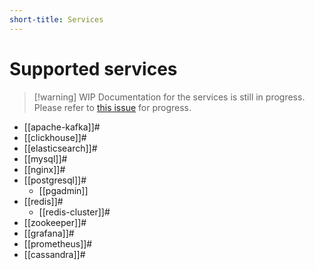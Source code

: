 ```yaml
---
short-title: Services
---
```


# Supported services

>[!warning] WIP
> Documentation for the services is still in progress. Please refer to [this issue][gh] for progress.

- [[apache-kafka]]#
- [[clickhouse]]#
- [[elasticsearch]]#
- [[mysql]]#
- [[nginx]]#
- [[postgresql]]#
  - [[pgadmin]]
- [[redis]]#
  - [[redis-cluster]]#
- [[zookeeper]]#
- [[grafana]]#
- [[prometheus]]#
- [[cassandra]]#

[gh]: https://github.com/juspay/services-flake/issues/132
